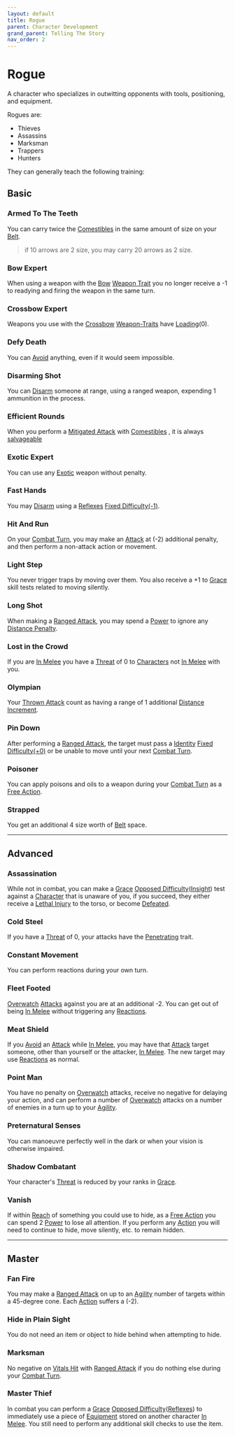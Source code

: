 ```yaml
---
layout: default
title: Rogue
parent: Character Development
grand_parent: Telling The Story
nav_order: 2
---
```

# Rogue
A character who specializes in outwitting opponents with tools, positioning, and equipment.

Rogues are: 
* Thieves
* Assassins
* Marksman
* Trappers
* Hunters

They can generally teach the following training:

## Basic

### Armed To The Teeth
You can carry twice the [Comestibles](Core/Comestibles) in the same amount of size on your [Belt](Storage#Belt). 

> if 10 arrows are 2 size, you may carry 20 arrows as 2 size.

### Bow Expert
When using a weapon with the [Bow](Core/Weapon-Traits#Bow) [Weapon Trait](Core/Weapons#[Weapon-Traits](Weapon-Traits)) you no longer receive a -1 to readying and firing the weapon in the same turn.
### Crossbow Expert
Weapons you use with the [Crossbow](Core/Weapon-Traits#Crossbow) [Weapon-Traits](Core/Weapon-Traits) have [Loading](Core/Terminology#Loading)(0).  

### Defy Death
You can [Avoid](Core/Reacting-To-Attacks#Avoid) anything, even if it would seem impossible.

### Disarming Shot
You can [Disarm](Core/Special-Combat-Actions#Disarm) someone at range, using a ranged weapon, expending 1 ammunition in the process.
### Efficient Rounds
When you perform a [Mitigated Attack](Core/Terminology#Mitigated%20Attack) with [Comestibles](Core/Comestibles) , it is always [salvageable](Core/Comestibles#Salvaging)
### Exotic Expert
You can use any [Exotic](Core/Weapons#Exotic) weapon without penalty.   
### Fast Hands
You may [Disarm](Core/Special-Combat-Actions#Disarm) using a [Reflexes](Core/Agility#Reflexes) [Fixed Difficulty(-1)](Core/Skills#Fixed%20Difficulty).

### Hit And Run
On your [Combat Turn](Core/Terminology#Combat%20Turn), you may make an [Attack](Core/Terminology#Attack) at (-2) additional penalty, and then perform a non-attack action or movement.

### Light Step
You never trigger traps by moving over them. You also receive a +1 to [Grace](Core/Agility#Grace) skill tests related to moving silently.

### Long Shot
When making a [Ranged Attack](Core/Terminology#Ranged%20Attack), you may spend a [Power](Core/Stats#Max%20Power) to ignore any [Distance Penalty](Core/Attack-Bonuses#Distance%20Penalty).

### Lost in the Crowd
If you are [In Melee](Core/Effects#In%20Melee) you have a [Threat](Core/Stats#Threat) of 0 to [Characters](Core/Terminology#Character) not [In Melee](Core/Effects#In%20Melee) with you.

### Olympian
Your [Thrown Attack](Core/Terminology#Thrown%20Attack) count as having a range of 1 additional [Distance Increment](Core/Movement#Distance%20Increments). 

### Pin Down
After performing a [Ranged Attack](Core/Terminology#Ranged%20Attack), the target must pass a [Identity](Core/Spirit#Identity) [Fixed Difficulty(+0)](Core/Skills#Fixed%20Difficulty) or be unable to move until your next [Combat Turn](Core/Terminology#Combat%20Turn).

### Poisoner
You can apply poisons and oils to a weapon during your [Combat Turn](Core/Terminology#Combat%20Turn) as a [Free Action](Core/Terminology#Free%20Action).

### Strapped
You get an additional 4 size worth of [Belt](Storage#Belt) space.


---

## Advanced

### Assassination
While not in combat, you can make a [Grace](Core/Agility#Grace) [Opposed Difficulty](Core/Skills#Opposed%20Difficulty)([Insight](Core/Intelligence#Insight)) test against a [Character](Core/Terminology#Character) that is unaware of you, if you succeed, they either receive a [Lethal Injury](Core/Injury#Lethal%20Injury) to the torso, or become [Defeated](Core/Effects#Defeated).

### Cold Steel
If you have a [Threat](Core/Stats#Threat) of 0, your attacks have the [Penetrating](Core/Weapon-Traits#Penetrating) trait.

### Constant Movement
You can perform reactions during your own turn.
### Fleet Footed
[Overwatch](Core/Special-Combat-Actions#Overwatch) [Attacks](Core/Terminology#Attack) against you are at an additional -2. You can get out of being [In Melee](Core/Effects#In%20Melee) without triggering any [Reactions](Core/Terminology#Reaction).

### Meat Shield
If you [Avoid](Core/Reacting-To-Attacks#Avoid) an [Attack](Core/Terminology#Attack) while [In Melee](Core/Effects#In%20Melee), you may have that [Attack](Core/Terminology#Attack) target someone, other than yourself or the attacker, [In Melee](Core/Effects#In%20Melee). The new target may use [Reactions](Core/Terminology#Reaction) as normal.

### Point Man
You have no penalty on [Overwatch](Core/Special-Combat-Actions#Overwatch) attacks, receive no negative for delaying your action, and can perform a number of [Overwatch](Core/Special-Combat-Actions#Overwatch) attacks on a number of enemies in a turn up to your [Agility](Core/Agility).

### Preternatural Senses
You can manoeuvre perfectly well in the dark or when your vision is otherwise impaired.

### Shadow Combatant
Your character's [Threat](Core/Stats#Threat) is reduced by your ranks in [Grace](Core/Agility#Grace).

### Vanish
If within [Reach](Core/Movement#Reach) of something you could use to hide, as a [Free Action](Core/Terminology#Free%20Action) you can spend 2 [Power](Core/Stats#Max%20Power) to lose all attention. If you perform any [Action](Core/Terminology#Action) you will need to continue to hide, move silently, etc. to remain hidden.


---

## Master

### Fan Fire
You may make a [Ranged Attack](Core/Terminology#Ranged%20Attack) on up to an [Agility](Core/Agility) number of targets within a 45-degree cone. Each [Action](Core/Terminology#Action) suffers a (-2).
### Hide in Plain Sight
You do not need an item or object to hide behind when attempting to hide.

### Marksman
No negative on [Vitals Hit](Core/Attacks#Vitals%20Hit) with [Ranged Attack](Core/Terminology#Ranged%20Attack) if you do nothing else during your [Combat Turn](Core/Terminology#Combat%20Turn).

### Master Thief
In combat you can perform a [Grace](Core/Agility#Grace) [Opposed Difficulty](Core/Skills#Opposed%20Difficulty)([Reflexes](Core/Agility#Reflexes)) to immediately use a piece of [Equipment](Core/Equipment) stored on another character [In Melee](Core/Effects#In%20Melee). You still need to perform any additional skill checks to use the item.


